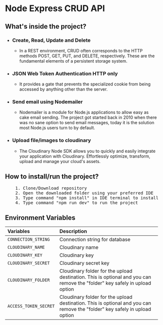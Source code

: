 <h1> Node Express CRUD API </h1>

<h2>What's inside the project?</h2>

<ul>
    <li><h3>Create, Read, Update and Delete</h3></li>
        <ul>
            <li>In a REST environment, CRUD often corresponds to the HTTP methods POST, GET, PUT, and DELETE, respectively. These are the fundamental elements of a persistent storage system.</li>
        </ul>
    <li><h3>JSON Web Token Authentication HTTP only</h3></li>
        <ul>
            <li>It provides a gate that prevents the specialized cookie from being accessed by anything other than the server.
            </li>
        </ul>
    <li><h3>Send email using Nodemailer</h3></li>
        <ul>
            <li>Nodemailer is a module for Node.js applications to allow easy as cake email sending. The project got started back in 2010 when there was no sane option to send email messages, today it is the solution most Node.js users turn to by default.</li>
        </ul>
    <li><h3>Upload file/images to cloudinary</h3></li>
        <ul>
            <li>The Cloudinary Node SDK allows you to quickly and easily integrate your application with Cloudinary. Effortlessly optimize, transform, upload and manage your cloud's assets.</li>
        </ul>
</ul>

<h2>How to install/run the project? </h2>

<pre>
    1. Clone/Download repository
    2. Open the downloaded folder using your preferred IDE 
    3. Type command "npm install" in IDE terminal to install the dependencies
    4. Type command "npm run dev" to run the project
</pre>

<h2>Environment Variables</h2>

| Variables | Description |
| :--- | :--- |
| `CONNECTION_STRING` | Connection string for database |
| `CLOUDINARY_NAME` | Cloudinary name |
| `CLOUDINARY_KEY` | Cloudinary key |
| `CLOUDINARY_SECRET` | Cloudinary secret key |
| `CLOUDINARY_FOLDER` | Cloudinary folder for the upload destination. This is optional and you can remove the "folder" key safely in upload option |
| `ACCESS_TOKEN_SECRET` | Cloudinary folder for the upload destination. This is optional and you can remove the "folder" key safely in upload option |



     
